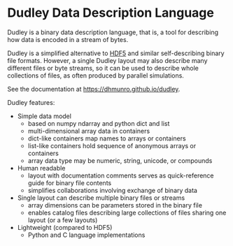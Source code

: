 # Dudley Data Description Language

Dudley is a binary data description language, that is, a tool for describing
how data is encoded in a stream of bytes.

Dudley is a simplified alternative to
[HDF5](https://www.hdfgroup.org/solutions/hdf5/) and similar
self-describing binary file formats.  However, a single Dudley layout may also
describe many different files or byte streams, so it can be used to describe
whole collections of files, as often produced by parallel simulations.

See the documentation at https://dhmunro.github.io/dudley.

Dudley features:

* Simple data model
  - based on numpy ndarray and python dict and list
  - multi-dimensional array data in containers
  - dict-like containers map names to arrays or containers
  - list-like containers hold sequence of anonymous arrays or containers
  - array data type may be numeric, string, unicode, or compounds
* Human readable
  - layout with documentation comments serves as quick-reference guide for
    binary file contents
  - simplifies collaborations involving exchange of binary data
* Single layout can describe multiple binary files or streams
  - array dimensions can be parameters stored in the binary file
  - enables catalog files describing large collections of files sharing
    one layout (or a few layouts)
* Lightweight (compared to HDF5)
  - Python and C language implementations
